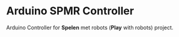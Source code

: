 Arduino SPMR Controller
=======================

Arduino Controller for **Spelen** met robots (**Play** with robots) project.
